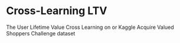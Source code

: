 # Cross-Learning LTV
 The User Lifetime Value Cross Learning on or Kaggle Acquire Valued Shoppers Challenge dataset

